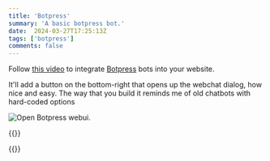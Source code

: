 ```yaml
---
title: 'Botpress'
summary: 'A basic botpress bot.'
date:  2024-03-27T17:25:13Z
tags: ['botpress']
comments: false
---
```

Follow [this video](https://www.youtube.com/watch?v=XXR1XmA7iN0&t=37s) to integrate [Botpress](https://botpress.com/) bots into your website.

It'll add a button on the bottom-right that opens up the webchat dialog, how nice and easy. The way that you build it reminds me of old chatbots with hard-coded options

![Open Botpress webui.](Screenshot.png)

{{<rawhtml>}}
<script src="https://cdn.botpress.cloud/webchat/v1/inject.js"></script>
<script src="https://mediafiles.botpress.cloud/2701c18a-76b2-49d6-87ef-b0910c145486/webchat/config.js" defer></script>
{{</rawhtml>}}
